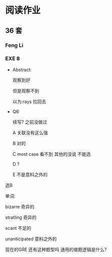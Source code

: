 # 阅读作业

## 36 套

### Feng Li

### EXE 8

* Abstract: 

  观察到好

  但是观察不到

  以为:rays 拉回去

  

  

* Q6

  续写? 之前没做过

  A 关联没有这么强

  B 对的

  C most case 看不到 其他的没说 不能选

  D ?

  E 不是意料之外的

  

选B

单词:

bizarre	奇异的

stratling	奇异的

scant	不足的

unanticipated	意料之外的





现在的GRE 还有这种题型吗 通用的做题逻辑是什么?















